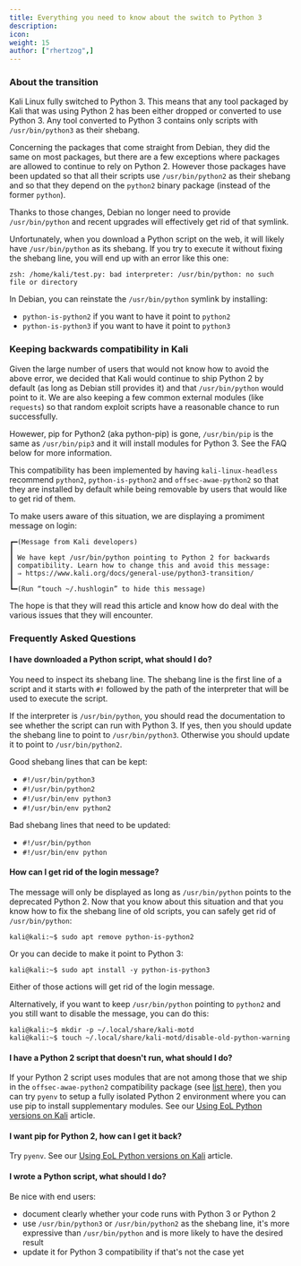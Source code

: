 ```yaml
---
title: Everything you need to know about the switch to Python 3
description:
icon:
weight: 15
author: ["rhertzog",]
---
```


### About the transition

Kali Linux fully switched to Python 3. This means that any tool packaged by
Kali that was using Python 2 has been either dropped or converted to use Python 3.
Any tool converted to Python 3 contains only scripts with
`/usr/bin/python3` as their shebang.

Concerning the packages that come straight from Debian, they did the same
on most packages, but there are a few exceptions where packages are
allowed to continue to rely on Python 2. However those packages
have been updated so that all their scripts use
`/usr/bin/python2` as their shebang and so that they depend on the
`python2` binary package (instead of the former `python`).

Thanks to those changes, Debian no longer need to provide
`/usr/bin/python` and recent upgrades will effectively get rid of that
symlink.

Unfortunately, when you download a Python script on the web, it will
likely have `/usr/bin/python` as its shebang. If you try to execute it
without fixing the shebang line, you will end up with an error like
this one:

```plaintext
zsh: /home/kali/test.py: bad interpreter: /usr/bin/python: no such file or directory
```

In Debian, you can reinstate the `/usr/bin/python` symlink by installing:

- `python-is-python2` if you want to have it point to `python2`
- `python-is-python3` if you want to have it point to `python3`

### Keeping backwards compatibility in Kali

Given the large number of users that would not know how to avoid the above
error, we decided that Kali would continue to ship Python 2 by default (as
long as Debian still provides it) and that `/usr/bin/python` would point
to it. We are also keeping a few common external modules (like `requests`)
so that random exploit scripts have a reasonable chance to run
successfully.

Howewer, pip for Python2 (aka python-pip) is gone, `/usr/bin/pip` is the
same as `/usr/bin/pip3` and it will install modules for Python 3. See the
FAQ below for more information.

This compatibility has been implemented by having `kali-linux-headless`
recommend `python2`, `python-is-python2` and `offsec-awae-python2` so that
they are installed by default while being removable by users that would
like to get rid of them.

To make users aware of this situation, we are displaying a promiment
message on login:
```plaintext
┏━(Message from Kali developers)
┃
┃ We have kept /usr/bin/python pointing to Python 2 for backwards
┃ compatibility. Learn how to change this and avoid this message:
┃ ⇒ https://www.kali.org/docs/general-use/python3-transition/
┃
┗━(Run “touch ~/.hushlogin” to hide this message)
```

The hope is that they will read this article and know how do deal with the
various issues that they will encounter.

### Frequently Asked Questions

#### I have downloaded a Python script, what should I do?

You need to inspect its shebang line. The shebang line is the first
line of a script and it starts with `#!` followed by the path
of the interpreter that will be used to execute the script.

If the interpreter is `/usr/bin/python`, you should read the documentation
to see whether the script can run with Python 3. If yes, then you should
update the shebang line to point to `/usr/bin/python3`. Otherwise you
should update it to point to `/usr/bin/python2`.

Good shebang lines that can be kept:

- `#!/usr/bin/python3`
- `#!/usr/bin/python2`
- `#!/usr/bin/env python3`
- `#!/usr/bin/env python2`

Bad shebang lines that need to be updated:

- `#!/usr/bin/python`
- `#!/usr/bin/env python`

#### How can I get rid of the login message?

The message will only be displayed as long as `/usr/bin/python` points to
the deprecated Python 2. Now that you know about this situation and that
you know how to fix the shebang line of old scripts, you can safely get
rid of `/usr/bin/python`:

```console
kali@kali:~$ sudo apt remove python-is-python2
```

Or you can decide to make it point to Python 3:

```console
kali@kali:~$ sudo apt install -y python-is-python3
```

Either of those actions will get rid of the login message.

Alternatively, if you want to keep `/usr/bin/python` pointing to
`python2` and you still want to disable the message, you can do
this:

```console
kali@kali:~$ mkdir -p ~/.local/share/kali-motd
kali@kali:~$ touch ~/.local/share/kali-motd/disable-old-python-warning
```

#### I have a Python 2 script that doesn't run, what should I do?

If your Python 2 script uses modules that are not among those that we ship
in the `offsec-awae-python2` compatibility package (see [list
here](https://gitlab.com/kalilinux/packages/offsec-courses/-/tree/kali/master/python2-wheels)),
then you can try `pyenv` to setup a fully isolated Python 2 environment
where you can use pip to install supplementary modules. See our [Using EoL
Python versions on Kali](/docs/general-use/using-eol-python-versions/) article.

#### I want pip for Python 2, how can I get it back?

Try `pyenv`. See our [Using EoL Python versions on
Kali](/docs/general-use/using-eol-python-versions/) article.

#### I wrote a Python script, what should I do?

Be nice with end users:

- document clearly whether your code runs with Python 3 or Python 2
- use `/usr/bin/python3` or `/usr/bin/python2` as the shebang line,
  it's more expressive than `/usr/bin/python` and is more likely to have
  the desired result
- update it for Python 3 compatibility if that's not the case yet

<!--
## Python2 & PIP

@g0tmi1k, I'm sure I remember something being said. but is it now covered in the kali-docs?

@Gamb1t-Joe-O Looking at https://www.kali.org/docs/general-use/using-eol-python-versions/ I wonder how that interact with sudo when you want to run an old python2 script as root. It might be worth saying a word about this and in particular clearly indicate that they should never ever run "sudo pip" as that would likely not use pyenv and use the system wide script and install stuff that would conflict with packaged modules.
kali.orgkali.org
Using EoL Python Versions on Kali | Kali Linux Documentation
Official documentation of Kali Linux, an Advanced Penetration Testing Linux distribution used for Penetration Testing, Ethical Hacking and network security assessments.

BTW now that we have documented the above, we have removed python-pip (i.e. the python2 version of pip) and users calling "pip" will install stuff for Python 3.
-->
